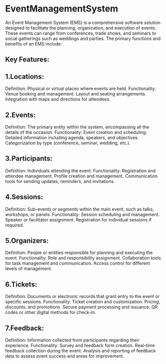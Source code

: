# EventManagementSystem


An Event Management System (EMS) is a comprehensive software solution designed to facilitate the planning, organization, and execution of events. These events can range from conferences, trade shows, and seminars to social gatherings such as weddings and parties. The primary functions and benefits of an EMS include:

## Key Features:
## 1.Locations:
Definition: Physical or virtual places where events are held.
Functionality:
Venue booking and management.
Layout and seating arrangements.
Integration with maps and directions for attendees.
## 2.Events:
Definition: The primary entity within the system, encompassing all the details of the occasion.
Functionality:
Event creation and scheduling.
Detailed information including agenda, speakers, and objectives.
Categorization by type (conference, seminar, wedding, etc.).
## 3.Participants:
Definition: Individuals attending the event.
Functionality:
Registration and attendee management.
Profile creation and management.
Communication tools for sending updates, reminders, and invitations.
## 4.Sessions:
Definition: Sub-events or segments within the main event, such as talks, workshops, or panels.
Functionality:
Session scheduling and management.
Speaker or facilitator assignment.
Registration for individual sessions if required.
## 5.Organizers:
Definition: People or entities responsible for planning and executing the event.
Functionality:
Role and responsibility assignment.
Collaboration tools for task management and communication.
Access control for different levels of management.
## 6.Tickets:
Definition: Documents or electronic records that grant entry to the event or specific sessions.
Functionality:
Ticket creation and customization.
Pricing, discounts, and promotions.
Secure payment processing and issuance.
QR codes or other digital methods for check-in.
## 7.Feedback:
Definition: Information collected from participants regarding their experience.
Functionality:
Survey and feedback form creation.
Real-time feedback collection during the event.
Analysis and reporting of feedback data to assess event success and areas for improvement.
